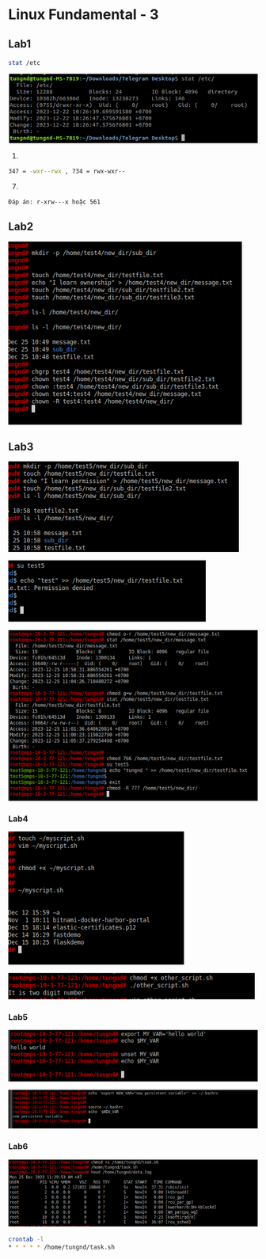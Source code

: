 # Linux Fundamental - 3

## Lab1

```bash
stat /etc
```

![Untitled](Linux%20Fundamental%20-%203%206efe6c1ea7f14b6f81c9c22814adab8d/Untitled.png)

1. 

```bash
347 = -wxr--rwx , 734 = rwx-wxr--
```

7.

```bash
Đáp án: r-xrw---x hoặc 561
```

## Lab2

![Untitled](Linux%20Fundamental%20-%203%206efe6c1ea7f14b6f81c9c22814adab8d/Untitled%201.png)

## Lab3

![Untitled](Linux%20Fundamental%20-%203%206efe6c1ea7f14b6f81c9c22814adab8d/Untitled%202.png)

![Untitled](Linux%20Fundamental%20-%203%206efe6c1ea7f14b6f81c9c22814adab8d/Untitled%203.png)

![Untitled](Linux%20Fundamental%20-%203%206efe6c1ea7f14b6f81c9c22814adab8d/Untitled%204.png)

### Lab4

![Untitled](Linux%20Fundamental%20-%203%206efe6c1ea7f14b6f81c9c22814adab8d/Untitled%205.png)

![Untitled](Linux%20Fundamental%20-%203%206efe6c1ea7f14b6f81c9c22814adab8d/Untitled%206.png)

### Lab5

![Untitled](Linux%20Fundamental%20-%203%206efe6c1ea7f14b6f81c9c22814adab8d/Untitled%207.png)

![Untitled](Linux%20Fundamental%20-%203%206efe6c1ea7f14b6f81c9c22814adab8d/Untitled%208.png)

### Lab6

![Untitled](Linux%20Fundamental%20-%203%206efe6c1ea7f14b6f81c9c22814adab8d/Untitled%209.png)

```bash
crontab -l
* * * * * /home/tungnd/task.sh
```